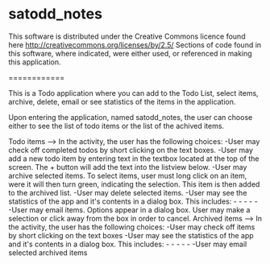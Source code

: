 satodd_notes
============

This software is distributed under the Creative Commons licence found here http://creativecommons.org/licenses/by/2.5/
Sections of code found in this software, where indicated, were either used, or referenced in making this application.

============

This is a Todo application where you can add to the Todo List, select items, archive, delete, email or see statistics
of the items in the application. 

Upon entering the application, named satodd_notes, the user can choose either to see the list of todo items or the list
of the achived items. 

Todo items --> In the activity, the user has the following choices:
        -User may check off completed todos by short clicking on the text boxes.
        -User may add a new todo item by entering text in the textbox located at the top of the screen. The + button will add
        the text into the listview below.
        -User may archive selected items. To select items, user must long click on an item, were it will then turn green,
          indicating the selection. This item is then added to the archived list.
        -User may delete selected items.
        -User may see the statistics of the app and it's contents in a dialog box. This includes:
                  -
                  -
                  -
                  -
                  -
        -User may email items. Options appear in a dialog box. User may make a selection or click away from the box in order to
          cancel.
Archived items --> In the activity, the user has the following choices:
        -User may check off items by short clicking on the text boxes
        -User may see the statistics of the app and it's contents in a dialog box. This includes:
                  -
                  -
                  -
                  -
                  -
        -User may email selected archived items
        
        
        
        
